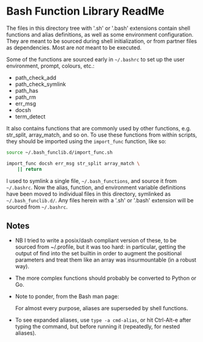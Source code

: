 # Bash Function Library ReadMe

The files in this directory tree with '.sh' or '.bash' extensions contain shell
functions and alias definitions, as well as some environment configuration. They are
meant to be sourced during shell initialization, or from partner files as dependencies.
Most are *not* meant to be executed.

Some of the functions are sourced early in `~/.bashrc` to set up the user environment,
prompt, colours, etc.:

  - path_check_add
  - path_check_symlink
  - path_has
  - path_rm
  - err_msg
  - docsh
  - term_detect

It also contains functions that are commonly used by other functions, e.g. str_split,
array_match, and so on. To use these functions from within scripts, they should be
imported using the `import_func` function, like so:

```bash
source ~/.bash_funclib.d/import_func.sh

import_func docsh err_msg str_split array_match \
    || return
```

I used to symlink a single file, `~/.bash_functions`, and source it from `~/.bashrc`.
Now the alias, function, and environment variable definitions have been moved to
individual files in this directory, symlinked as `~/.bash_funclib.d/`. Any files herein
with a '.sh' or '.bash' extension will be sourced from `~/.bashrc`.


## Notes

- NB I tried to write a posix/dash compliant version of these, to be sourced from
  ~/.profile, but it was too hard: in particular, getting the output of find into the
  set builtin in order to augment the positional parameters and treat them like an
  array was insurmountable (in a robust way).

- The more complex functions should probably be converted to Python or Go.

- Note to ponder, from the Bash man page:

  For almost every purpose, aliases are superseded by shell functions.

- To see expanded aliases, use `type -a cmd-alias`, or hit Ctrl-Alt-e after typing the
  command, but before running it (repeatedly, for nested aliases).
